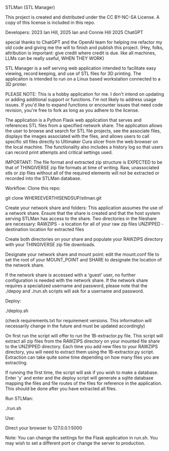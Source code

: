 STLMan (STL Manager)

This project is created and distributed under the CC BY-NC-SA License.
A copy of this license is included in this repo.

Developers:
2023 Ian Hill,
2025 Ian and Connie Hill
2025 ChatGPT

special thanks to ChatGPT and the OpenAI team
for helping me refactor my old code and giving me the will
to finish and publish this project.
(Hey, folks, attribution is important: give credit where credit is due.
like all machines, LLMs can be really useful, WHEN THEY WORK)

STL Manager is a self serving web application intended to facilitate easy viewing, record
keeping, and use of STL files for 3D printing. The applicaiton is intended to
run on a Linux based workstation connected to a 3D printer.


PLEASE NOTE: This is a hobby application for me. I don't intend on updating or adding
additional support or functions. I'm not likely to address usage issues. If you'd
like to expand functions or encounter issues that need code revision, you're free to
fork as long as you adhere to the license.

The application is a Python Flask web application that serves and references STL
files from a specified network share. The application allows the user to browse
and search for STL file projects, see the associate files, displays the images
associated with the files, and allows users to call specific stl files directly
to Ultimaker Cura slicer from the web browser on the local machine. The functionality
also includes a history log so that users can record print attempts and critical
settings used.

IMPORTANT:
The file format and extracted zip structure is EXPECTED to be that of THINGIVERSE
zip file formats at time of writing. Raw, unassociated stls or zip files without
all of the required elements will not be extracted or recorded into the STLMan database.



Workflow:
Clone this repo:

git clone WHEREEVERTHISENDSUP/stlman.git

Create your network share and folders:
This application assumes the use of a network share. Ensure that the share is created
and that the host system serving STLMan has access to the share. Two directories in
the fileshare are necessary:
RAWZIPS - a location for all of your raw zip files
UNZIPPED - destination location for extracted files

Create both directories on your share and populate your RAWZIPS directory
with your THINGIVERSE zip file downloads.

Designate your network share and mount point:
edit the mount.conf file to set the root of your MOUNT_POINT and SHARE to designate
the location of the network share.

If the network share is accessed with a 'guest' user, no further configuration
is needed with the network share. If the network share requires a specialized
username and password, please note that the ./depoy and ./run.sh scripts will
ask for a username and password. 

Deploy:

./deploy.sh

(check requirements.txt for requirement versions. This information will
necessarily change in the future and must be updated accordingly)

On first run the script will offer to run the 1B-extractor.py file. This script will
extract all zip files from the RAWZIPS directory on your mounted file share
to the UNZIPPED directory. Each time you add new files to your RAWZIPS directory, you
will need to extract them using the 1B-extractor.py script. Extraction can take quite
some time depending on how many files you are extracting.

If running the first time, the script will ask if you wish to make a database.
Enter 'y' and enter and the deploy script will generate a sqlite database
mapping the files and file routes of the files for reference in the application. This
should be done after you have extracted all files.

Run STLMan:

./run.sh

Use:

Direct your browser to 127.0.0.1:5000

Note: You can change the settings for the Flask application in run.sh.
You may wish to set a different port or change the server to production.

